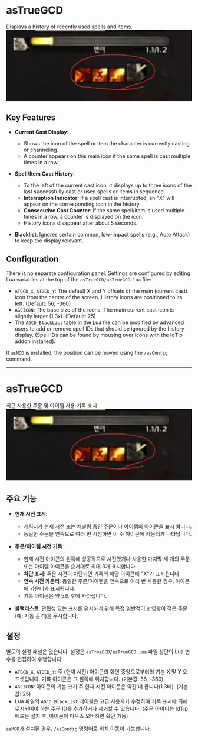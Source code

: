 # asTrueGCD

Displays a history of recently used spells and items.
![asTrueGCD](https://github.com/aspilla/asMOD/blob/main/.Pictures/asTrueGCD.jpg?raw=true)

## Key Features

*   **Current Cast Display**:
    *   Shows the icon of the spell or item the character is currently casting or channeling.
    *   A counter appears on this main icon if the same spell is cast multiple times in a row.

*   **Spell/Item Cast History**:
    *   To the left of the current cast icon, it displays up to three icons of the last successfully cast or used spells or items in sequence.
    *   **Interruption Indicator**: If a spell cast is interrupted, an "X" will appear on the corresponding icon in the history.
    *   **Consecutive Cast Counter**: If the same spell/item is used multiple times in a row, a counter is displayed on the icon.
    *   History icons disappear after about 5 seconds.

*   **Blacklist**: Ignores certain common, low-impact spells (e.g., Auto Attack) to keep the display relevant.

## Configuration

There is no separate configuration panel.
Settings are configured by editing Lua variables at the top of the `asTrueGCD/asTrueGCD.lua` file:

*   `ATGCD_X`, `ATGCD_Y`: The default X and Y offsets of the main (current cast) icon from the center of the screen. History icons are positioned to its left. (Default: 56, -360)
*   `AGCICON`: The base size of the icons. The main current cast icon is slightly larger (1.3x). (Default: 25)
*   The `AGCD_BlackList` table in the Lua file can be modified by advanced users to add or remove spell IDs that should be ignored by the history display.
    (Spell IDs can be found by mousing over icons with the IdTip addon installed).

If `asMOD` is installed, the position can be moved using the `/asConfig` command.

---

# asTrueGCD

최근 사용한 주문 및 아이템 사용 기록 표시
![asTrueGCD](https://github.com/aspilla/asMOD/blob/main/.Pictures/asTrueGCD.jpg?raw=true)

## 주요 기능

*   **현재 시전 표시**:
    *   캐릭터가 현재 시전 또는 채널링 중인 주문이나 아이템의 아이콘을 표시 합니다.
    *   동일한 주문을 연속으로 여러 번 시전하면 이 주 아이콘에 카운터가 나타납니다.

*   **주문/아이템 시전 기록**:
    *   현재 시전 아이콘의 왼쪽에 성공적으로 시전했거나 사용한 마지막 세 개의 주문 또는 아이템 아이콘을 순서대로 최대 3개 표시합니다.
    *   **차단 표시**: 주문 시전이 차단되면 기록의 해당 아이콘에 "X"가 표시됩니다.
    *   **연속 시전 카운터**: 동일한 주문/아이템을 연속으로 여러 번 사용한 경우, 아이콘에 카운터가 표시됩니다.
    *   기록 아이콘은 약 5초 후에 사라집니다.

*   **블랙리스트**: 관련성 있는 표시를 유지하기 위해 특정 일반적이고 영향이 적은 주문(예: 자동 공격)을 무시합니다.

## 설정

별도의 설정 패널은 없습니다.
설정은 `asTrueGCD/asTrueGCD.lua` 파일 상단의 Lua 변수를 편집하여 수행합니다:

*   `ATGCD_X`, `ATGCD_Y`: 주 (현재 시전) 아이콘의 화면 중앙으로부터의 기본 X 및 Y 오프셋입니다. 기록 아이콘은 그 왼쪽에 위치합니다. (기본값: 56, -360)
*   `AGCICON`: 아이콘의 기본 크기 주 현재 시전 아이콘은 약간 더 큽니다(1.3배). (기본값: 25)
*   Lua 파일의 `AGCD_BlackList` 테이블은 고급 사용자가 수정하여 기록 표시에 의해 무시되어야 하는 주문 ID를 추가하거나 제거할 수 있습니다.
    (주문 아이디는 IdTip 애드온 설치 후, 아이콘이 마우스 오버하면 확인 가능)

`asMOD`가 설치된 경우, `/asConfig` 명령어로 위치 이동이 가능합니다